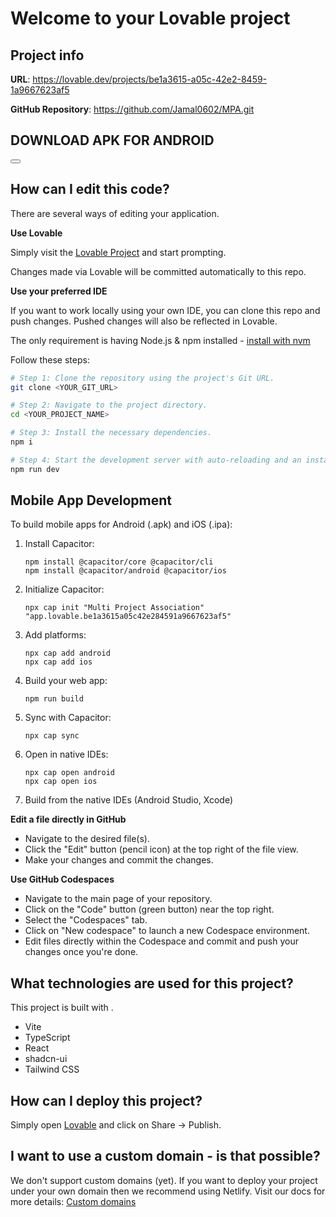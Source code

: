 
# Welcome to your Lovable project

## Project info

**URL**: https://lovable.dev/projects/be1a3615-a05c-42e2-8459-1a9667623af5

**GitHub Repository**: https://github.com/Jamal0602/MPA.git

## DOWNLOAD APK FOR ANDROID ## 
<button src="https://drive.google.com/uc?id=1rhoD4s2jTh2deIZ1VqnWJjUDSST04lCq"></button>
## How can I edit this code?

There are several ways of editing your application.

**Use Lovable**

Simply visit the [Lovable Project](https://lovable.dev/projects/be1a3615-a05c-42e2-8459-1a9667623af5) and start prompting.

Changes made via Lovable will be committed automatically to this repo.

**Use your preferred IDE**

If you want to work locally using your own IDE, you can clone this repo and push changes. Pushed changes will also be reflected in Lovable.

The only requirement is having Node.js & npm installed - [install with nvm](https://github.com/nvm-sh/nvm#installing-and-updating)

Follow these steps:

```sh
# Step 1: Clone the repository using the project's Git URL.
git clone <YOUR_GIT_URL>

# Step 2: Navigate to the project directory.
cd <YOUR_PROJECT_NAME>

# Step 3: Install the necessary dependencies.
npm i

# Step 4: Start the development server with auto-reloading and an instant preview.
npm run dev
```

## Mobile App Development

To build mobile apps for Android (.apk) and iOS (.ipa):

1. Install Capacitor:
   ```
   npm install @capacitor/core @capacitor/cli
   npm install @capacitor/android @capacitor/ios
   ```

2. Initialize Capacitor:
   ```
   npx cap init "Multi Project Association" "app.lovable.be1a3615a05c42e284591a9667623af5"
   ```

3. Add platforms:
   ```
   npx cap add android
   npx cap add ios
   ```

4. Build your web app:
   ```
   npm run build
   ```

5. Sync with Capacitor:
   ```
   npx cap sync
   ```

6. Open in native IDEs:
   ```
   npx cap open android
   npx cap open ios
   ```

7. Build from the native IDEs (Android Studio, Xcode)

**Edit a file directly in GitHub**

- Navigate to the desired file(s).
- Click the "Edit" button (pencil icon) at the top right of the file view.
- Make your changes and commit the changes.

**Use GitHub Codespaces**

- Navigate to the main page of your repository.
- Click on the "Code" button (green button) near the top right.
- Select the "Codespaces" tab.
- Click on "New codespace" to launch a new Codespace environment.
- Edit files directly within the Codespace and commit and push your changes once you're done.

## What technologies are used for this project?

This project is built with .

- Vite
- TypeScript
- React
- shadcn-ui
- Tailwind CSS

## How can I deploy this project?

Simply open [Lovable](https://lovable.dev/projects/be1a3615-a05c-42e2-8459-1a9667623af5) and click on Share -> Publish.

## I want to use a custom domain - is that possible?

We don't support custom domains (yet). If you want to deploy your project under your own domain then we recommend using Netlify. Visit our docs for more details: [Custom domains](https://docs.lovable.dev/tips-tricks/custom-domain/)
